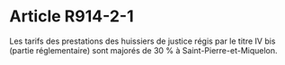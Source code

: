 # Article R914-2-1

<div align='left'>Les  tarifs des prestations des huissiers de justice régis par le titre IV  bis (partie réglementaire) sont majorés de 30 % à  Saint-Pierre-et-Miquelon.</div>